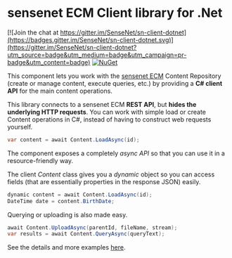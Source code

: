 # sensenet ECM Client library for .Net

[![Join the chat at https://gitter.im/SenseNet/sn-client-dotnet](https://badges.gitter.im/SenseNet/sn-client-dotnet.svg)](https://gitter.im/SenseNet/sn-client-dotnet?utm_source=badge&utm_medium=badge&utm_campaign=pr-badge&utm_content=badge)
[![NuGet](https://img.shields.io/nuget/v/SenseNet.Client.svg)](https://www.nuget.org/packages/SenseNet.Client)

This component lets you work with the [sensenet ECM](https://github.com/SenseNet/sensenet) Content Repository (create or manage content, execute queries, etc.) by providing a **C# client API** for the main content operations.

This library connects to a sensenet ECM **REST API**, but **hides the underlying HTTP requests**. You can work with simple load or create Content operations in C#, instead of having to construct web requests yourself.
````csharp
var content = await Content.LoadAsync(id);
````
The component exposes a completely *async API* so that you can use it in a resource-friendly way.

The client *Content* class gives you a *dynamic* object so you can access fields (that are essentially properties in the response JSON) easily.
````csharp
dynamic content = await Content.LoadAsync(id);
DateTime date = content.BirthDate;
````
Querying or uploading is also made easy.
````csharp
await Content.UploadAsync(parentId, fileName, stream);
var results = await Content.QueryAsync(queryText);
````

See the details and more examples [here](http://wiki.sensenet.com/Client_library).
